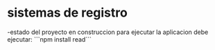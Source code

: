 <h1> sistemas de registro </h1>
-estado del proyecto en construccion
 para ejecutar la aplicacion debe ejecutar:
 ```npm install read```
